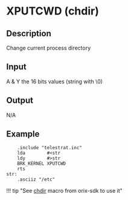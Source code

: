 # XPUTCWD (chdir)

## Description

Change current process directory

## Input

A & Y the 16 bits values (string with \0)

## Output

N/A

## Example

```ca65
    .include "telestrat.inc"
    lda        #<str
    ldy        #>str
    BRK_KERNEL XPUTCWD
    rts
str:
    .asciiz "/etc"
```

!!! tip "See [chdir](../../developer_manual/orixsdk_macros/chdir) macro from orix-sdk to use it"
